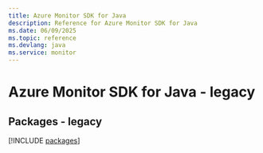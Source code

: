 ```yaml
---
title: Azure Monitor SDK for Java
description: Reference for Azure Monitor SDK for Java
ms.date: 06/09/2025
ms.topic: reference
ms.devlang: java
ms.service: monitor
---
```

# Azure Monitor SDK for Java - legacy
## Packages - legacy
[!INCLUDE [packages](monitor-index.md)]
